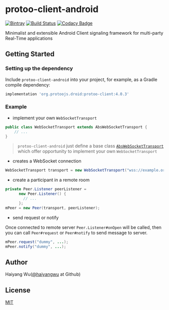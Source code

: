 # protoo-client-android

[![Bintray][bintray-shield-protoo-client-android]][bintray-protoo-client-android]
[![Build Status][travis-ci-shield-protoo-client-android]][travis-ci-protoo-client-android] 
[![Codacy Badge][codacy-grade-shield-protoo-client-android]][codacy-grade-protoo-client-android]

Minimalist and extensible Android Client signaling framework for multi-party Real-Time applications

## Getting Started
### Setting up the dependency
Include `protoo-client-android` into your project, for example, as a Gradle compile dependency:

```groovy
implementation 'org.protoojs.droid:protoo-client:4.0.3'
```
### Example

* implement your own `WebSocketTransport`
```java
public class WebSocketTransport extends AbsWebSocketTransport {
    // ...
}
```
> `protoo-client-android` just define a base class [`AbsWebSocketTransport`][code-AbsWebSocketTransport] 
> which offer opportunity to implement your own `WebSocketTransport` 

* creates a WebSocket connection

```java
WebSocketTransport transport = new WebSocketTransport("wss://example.org");
```

* create a participant in a remote room

```java
private Peer.Listener peerListener =
      new Peer.Listener() {
        // ...
      };
mPeer = new Peer(transport, peerListener);
```

* send request or notify

Once connected to remote server `Peer.Listener#onOpen` will be called, then you can call 
`Peer#request` or `Peer#notify` to send message to server.

```java
mPeer.request("dummy", ...);
mPeer.notify("dummy", ...);
```

## Author
Haiyang Wu([@haiyangwu](https://github.com/haiyangwu/) at Github)

## License
[MIT](./LICENSE)




[bintray-protoo-client-android]:https://mvnrepository.com/artifact/org.protoojs.droid/protoo-client
[bintray-shield-protoo-client-android]:https://img.shields.io/bintray/v/haiyangwu/maven/protoo-client
[travis-ci-shield-protoo-client-android]:https://travis-ci.org/haiyangwu/protoo-client-android.svg?branch=master
[travis-ci-protoo-client-android]:https://travis-ci.org/haiyangwu/protoo-client-android
[codacy-grade-shield-protoo-client-android]:https://api.codacy.com/project/badge/Grade/bc233c4d62de4fe9aee1ec9e7c406ef4
[codacy-grade-protoo-client-android]:https://app.codacy.com/manual/haiyangwu/protoo-client-android?utm_source=github.com&utm_medium=referral&utm_content=haiyangwu/protoo-client-android&utm_campaign=Badge_Grade_Dashboard
[code-AbsWebSocketTransport]:./protoo-client/src/main/java/org/protoojs/droid/transports/AbsWebSocketTransport.java
